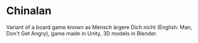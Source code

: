# Chinalan
Variant of a board game known as Mensch ärgere Dich nicht (English: Man, Don't Get Angry), game made in Unity, 3D models in Blender.
